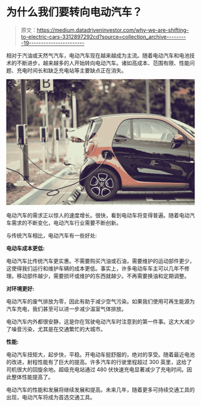 # 为什么我们要转向电动汽车？

> 原文：<https://medium.datadriveninvestor.com/why-we-are-shifting-to-electric-cars-3312897292cd?source=collection_archive---------19----------------------->

相对于汽油或天然气汽车，电动汽车现在越来越成为主流。随着电动汽车和电池技术的不断进步，越来越多的人开始转向电动汽车。诸如高成本、范围有限、性能问题、充电时间长和缺乏充电站等主要缺点正在消失。

![](img/c3c99cef4d76ccd98e4571857d98bf26.png)

电动汽车的需求正以惊人的速度增长。很快，看到电动车将变得普遍。随着电动汽车需求的不断变化，电动汽车行业需要不断创新。

与传统汽车相比，电动汽车有一些好处:

**电动车成本更低:**

电动汽车比传统汽车更实惠。不需要购买汽油或石油，需要维护的运动部件更少，这使得我们运行和维护车辆的成本更低。事实上，许多电动车车主可以几年不修理。移动部件越少，需要损坏或维护的东西就越少。不再需要换油和定期调整。

**对环境更好:**

电动汽车的废气排放为零，因此有助于减少空气污染。如果我们使用可再生能源为汽车充电，我们甚至可以进一步减少温室气体排放。

电动汽车内外都很安静，这是你在驾驶电动汽车时注意到的第一件事。这大大减少了噪音污染，尤其是在交通繁忙的大城市。

**性能:**

电动汽车扭矩大，起步快，平稳。开电动车挺舒服的，绝对的享受。随着最近电池的改进，射程性能有了巨大的提高。许多汽车的行驶里程超过 300 英里，这给了司机很大的回旋余地。超级充电站通过 480 伏快速充电显著减少了充电时间。因此整体性能提高了。

电动汽车的性能和发展将继续发展和提高。未来几年，随着更多可持续交通工具的出现，电动汽车将成为首选交通工具。
